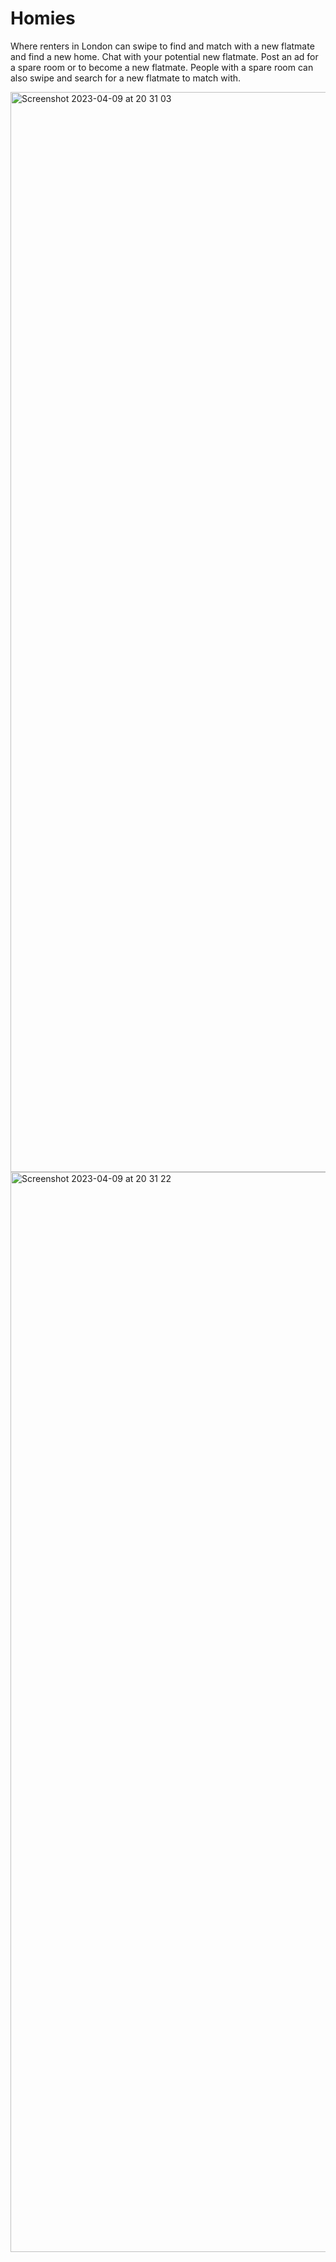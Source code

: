 # Homies

Where renters in London can swipe to  find and match with a new flatmate and find a new home. 
Chat with your potential new flatmate. 
Post an ad for a spare room or to become a new flatmate. 
People with a spare room can also swipe and search for a new flatmate to match with.

<img width="1728" alt="Screenshot 2023-04-09 at 20 31 03" src="https://user-images.githubusercontent.com/114405652/230792988-178ddc06-c33a-4b91-aaf2-fbb2cd3acb0e.png">

<img width="1728" alt="Screenshot 2023-04-09 at 20 31 22" src="https://user-images.githubusercontent.com/114405652/230792831-deff5e3d-ab52-4fb8-b3ce-18b77d2f5440.png">
